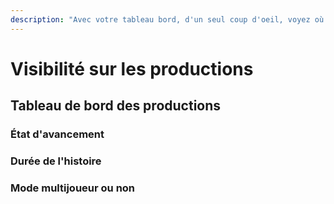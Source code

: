 ```yaml
---
description: "Avec votre tableau bord, d'un seul coup d'oeil, voyez où vous en êtes dans votre production \uD83D\uDE09"
---
```


# Visibilité sur les productions

## Tableau de bord des productions

### État d'avancement 

### Durée de l'histoire

### Mode multijoueur ou non 


